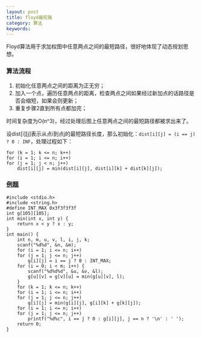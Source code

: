 ```yaml
---
layout: post
title: floyd最短路
category: 算法
keywords:
---
```


Floyd算法用于求加权图中任意两点之间的最短路径，很好地体现了动态规划思想。

### 算法流程

1. 初始化任意两点之间的距离为正无穷；
2. 加入一个点，遍历任意两点的距离，检查两点之间如果经过新加点的话路径是否会缩短，如果会则更新；
3. 重复步骤2直到所有点都加完；

时间复杂度为O(n^3)，经过处理后图上任意两点之间的最短路径都被求出来了。

设dist[i][j]表示从点i到点j的最短路径长度，那么初始化：`dist[i][j] = (i == j) ? 0 : INF`，处理过程如下：

```
for (k = 1; k <= n; k++)
for (i = 1; i <= n; i++)
for (j = 1; j < n; j++)
	dist[i][j] = min(dist[i][j], dist[i][k] + dist[k][j]);
```

### [例题](http://hihocoder.com/problemset/problem/1089)

```
#include <stdio.h>
#include <string.h>
#define INT_MAX 0x3f3f3f3f
int g[105][105];
int min(int x, int y) {
    return x < y ? x : y;
}
int main() {
    int n, m, u, v, l, i, j, k;
    scanf("%d%d", &n, &m);
    for (i = 1; i <= n; i++)
    for (j = 1; j <= n; j++)
        g[i][j] = i == j ? 0 : INT_MAX;
    for (i = 0; i < m; i++) {
        scanf("%d%d%d", &u, &v, &l);
        g[u][v] = g[v][u] = min(g[u][v], l);
    }
    for (k = 1; k <= n; k++)
    for (i = 1; i <= n; i++)
    for (j = 1; j <= n; j++)
        g[i][j] = min(g[i][j], g[i][k] + g[k][j]);
    for (i = 1; i <= n; i++)
    for (j = 1; j <= n; j++)
        printf("%d%c", i == j ? 0 : g[i][j], j == n ? '\n' : ' ');
    return 0;
}
```

